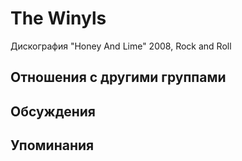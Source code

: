 # The Winyls

Дискография
"Honey And Lime" 2008, Rock and Roll

## Отношения с другими группами


## Обсуждения


## Упоминания

